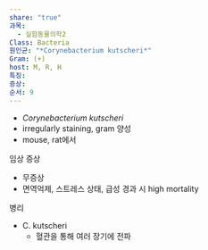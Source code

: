 ```yaml
---
share: "true"
과목:
  - 실험동물의학2
Class: Bacteria
원인균: "*Corynebacterium kutscheri*"
Gram: (+)
host: M, R, H
특징: 
증상: 
순서: 9
---
```

- *Corynebacterium kutscheri*
- irregularly staining, gram 양성
- mouse, rat에서 

임상 증상
- 무증상
- 면역억제, 스트레스 상태, 급성 경과 시 high mortality

병리
- C. kutscheri
	- 혈관을 통해 여러 장기에 전파

